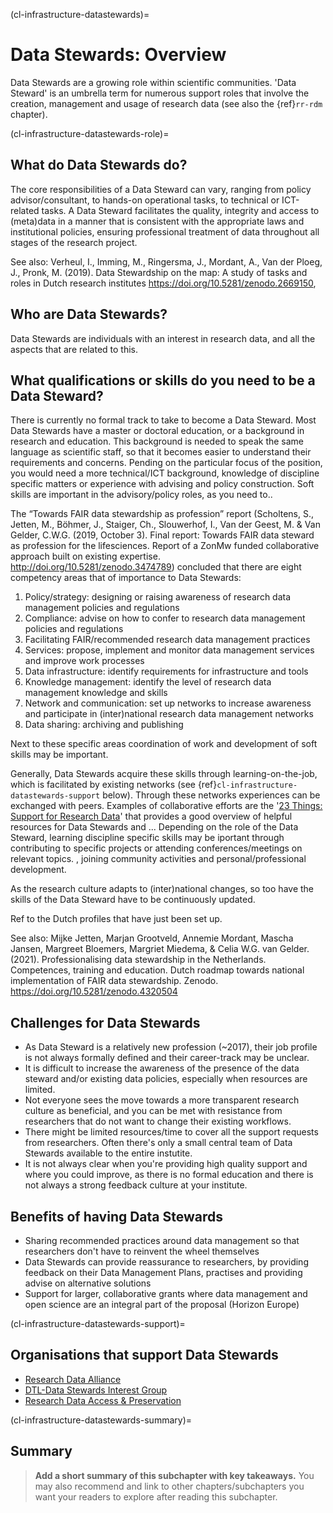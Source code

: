 (cl-infrastructure-datastewards)=
# Data Stewards: Overview

Data Stewards are a growing role within scientific communities.
'Data Steward' is an umbrella term for numerous support roles that involve the creation, management and usage of research data (see also the {ref}`rr-rdm` chapter). 


(cl-infrastructure-datastewards-role)=
## What do Data Stewards do? 
The core responsibilities of a Data Steward can vary, ranging from policy advisor/consultant, to hands-on operational tasks, to technical or ICT-related tasks. 
A Data Steward facilitates the quality, integrity and access to (meta)data in a manner that is consistent with the appropriate laws and institutional policies, ensuring professional treatment of data throughout all stages of the research project. 

See also: Verheul, I., Imming, M., Ringersma, J., Mordant, A., Van der Ploeg, J., Pronk, M. (2019). Data Stewardship on the map: A study of tasks and roles in Dutch research institutes https://doi.org/10.5281/zenodo.2669150, 

## Who are Data Stewards?
Data Stewards are individuals with an interest in research data, and all the aspects that are related to this. 


## What qualifications or skills do you need to be a Data Steward? 
There is currently no formal track to take to become a Data Steward. Most Data Stewards have a master or doctoral education, or a background in research and education. 
This background is needed to speak the same language as scientific staff, so that it becomes easier to understand their requirements and concerns. 
Pending on the particular focus of the position, you would need a more technical/ICT background, knowledge of discipline specific matters or experience with advising and policy construction. 
Soft skills are important in the advisory/policy roles, as you need to..

The “Towards FAIR data stewardship as profession” report (Scholtens, S., Jetten, M., Böhmer, J., Staiger, Ch., Slouwerhof, I., Van der Geest, M. & Van Gelder, C.W.G. (2019, October 3). Final report: Towards FAIR data steward as profession for the lifesciences. Report of a ZonMw funded collaborative approach built on existing expertise. http://doi.org/10.5281/zenodo.3474789) concluded that there are eight competency areas that of importance to Data Stewards: 
1. Policy/strategy: designing or raising awareness of research data management policies and regulations
2. Compliance: advise on how to confer to research data management policies and regulations
3. Facilitating FAIR/recommended research data management practices
4. Services: propose, implement and monitor data management services and improve work processes
5. Data infrastructure: identify requirements for infrastructure and tools
6. Knowledge management: identify the level of research data management knowledge and skills
7. Network and communication: set up networks to increase awareness and participate in (inter)national research data management networks
8. Data sharing: archiving and publishing

Next to these specific areas coordination of work and development of soft skills may be important. 

Generally, Data Stewards acquire these skills through learning-on-the-job, which is facilitated by existing networks (see {ref}`cl-infrastructure-datastewards-support` below). 
Through these networks experiences can be exchanged with peers. 
Examples of collaborative efforts are the '[23 Things: Support for Research Data](https://doi.org/10.5281/zenodo.3465896)' that provides a good overview of helpful resources for Data Stewards and ... 
Depending on the role of the Data Steward, learning discipline specific skills may be iportant through contributing to specific projects or attending conferences/meetings on relevant topics. 
, joining community activities and personal/professional development. 

As the research culture adapts to (inter)national changes, so too have the skills of the Data Steward have to be continuously updated. 

Ref to the Dutch profiles that have just been set up.

See also:  Mijke Jetten, Marjan Grootveld, Annemie Mordant, Mascha Jansen, Margreet Bloemers, Margriet Miedema, & Celia W.G. van Gelder. (2021). Professionalising data stewardship in the Netherlands. Competences, training and education. Dutch roadmap towards national implementation of FAIR data stewardship. Zenodo. 
https://doi.org/10.5281/zenodo.4320504

## Challenges for Data Stewards
* As Data Steward is a relatively new profession (~2017), their job profile is not always formally defined and their career-track may be unclear.
* It is difficult to increase the awareness of the presence of the data steward and/or existing data policies, especially when resources are limited.
* Not everyone sees the move towards a more transparent research culture as beneficial, and you can be met with resistance from researchers that do not want to change their existing workflows.
* There might be limited resources/time to cover all the support requests from researchers. 
Often there's only a small central team of Data Stewards available to the entire instutite. 
* It is not always clear when you're providing high quality support and where you could improve, as there is no formal education and there is not always a strong feedback culture at your institute. 

## Benefits of having Data Stewards
* Sharing recommended practices around data management so that researchers don't have to reinvent the wheel themselves
* Data Stewards can provide reassurance to researchers, by providing feedback on their Data Management Plans, practises and providing advise on alternative solutions
* Support for larger, collaborative grants where data management and open science are an integral part of the proposal (Horizon Europe)

(cl-infrastructure-datastewards-support)=
## Organisations that support Data Stewards
* [Research Data Alliance](https://www.rd-alliance.org/)
* [DTL-Data Stewards Interest Group](https://www.dtls.nl/about/community/interest-groups/data-stewards-interest-group/)
* [Research Data Access & Preservation](https://rdapassociation.org/)

(cl-infrastructure-datastewards-summary)=
## Summary

> **Add a short summary of this subchapter with key takeaways.**
> You may also recommend and link to other chapters/subchapters you want your readers to explore after reading this subchapter.




<!-- 
> See the [style guide](https://the-turing-way.netlify.app/community-handbook/style/style-crossref.html) for The Turing Way's recommendations on cross referencing.
> To include an image in your writing, use the MyST directive shown below. 
> Remember to add your image to the `figures` [folder](https://github.com/alan-turing-institute/the-turing-way/tree/main/book/website/figures) and use the correct path, else it will not be displayed.

```{figure} ../../figures/image-name.png
---
name: image-name
alt: describe your image for readers who rely on screen readers
---
Your image caption here
```

> To include code blocks, simply enclose your code in three sets of backticks shown below.

```
def simple_function():
    pass
```

> To include an admonition or to highlight a block of text that exists slightly apart from the narrative of your section, use the directive shown below. Jupyter Book's [documentation](https://jupyterbook.org/content/content-blocks.html#) has other useful examples.

```{note}
Here is a note!
```




<!-- IMPORTANT!

- Use this template to create your chapter's subchapters.
- Refrain from writing very long subchapters as readers may be unwilling to read them. Rather, you should split long subchapters into smaller subchapters if necessary.



BEFORE YOU GO

- Have a look at the Style Guide and the Maintaining Consistency chapters to ensure that you have followed the relevant recommendations on
  - Avoiding HTML
  - Consecutive headers
  - Labels and cross referencing
  - Using images
  - Latin abbreviations
  - References and citations
  - Title casing
  - Matching headers with reference in table of content

-->
